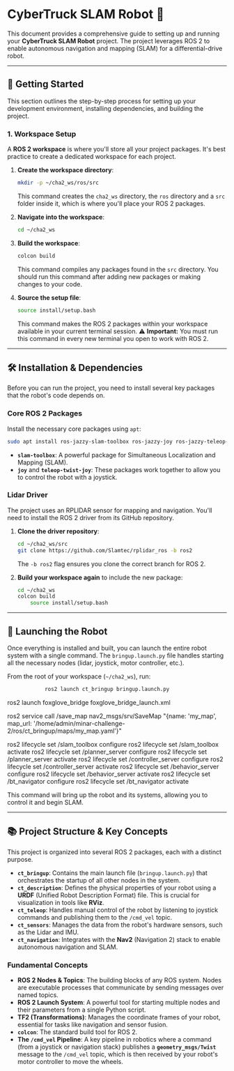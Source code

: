 # CyberTruck SLAM Robot 🤖

This document provides a comprehensive guide to setting up and running your **CyberTruck SLAM Robot** project. The project leverages ROS 2 to enable autonomous navigation and mapping (SLAM) for a differential-drive robot.

-----

## 🚀 Getting Started

This section outlines the step-by-step process for setting up your development environment, installing dependencies, and building the project.

### 1\. Workspace Setup

A **ROS 2 workspace** is where you'll store all your project packages. It's best practice to create a dedicated workspace for each project.

1.  **Create the workspace directory**:

    ```bash
    mkdir -p ~/cha2_ws/ros/src
    ```

    This command creates the `cha2_ws` directory, the `ros` directory and a `src` folder inside it, which is where you'll place your ROS 2 packages.

2.  **Navigate into the workspace**:

    ```bash
    cd ~/cha2_ws
    ```

3.  **Build the workspace**:

    ```bash
    colcon build
    ```

    This command compiles any packages found in the `src` directory. You should run this command after adding new packages or making changes to your code.

4.  **Source the setup file**:

    ```bash
    source install/setup.bash
    ```

    This command makes the ROS 2 packages within your workspace available in your current terminal session.
    ⚠️ **Important:** You must run this command in every new terminal you open to work with ROS 2.

-----

## 🛠️ Installation & Dependencies

Before you can run the project, you need to install several key packages that the robot's code depends on.

### Core ROS 2 Packages

Install the necessary core packages using `apt`:

```bash
sudo apt install ros-jazzy-slam-toolbox ros-jazzy-joy ros-jazzy-teleop-twist-joy
```

  * **`slam-toolbox`**: A powerful package for Simultaneous Localization and Mapping (SLAM).
  * **`joy`** and **`teleop-twist-joy`**: These packages work together to allow you to control the robot with a joystick.

### Lidar Driver

The project uses an RPLIDAR sensor for mapping and navigation. You'll need to install the ROS 2 driver from its GitHub repository.

1.  **Clone the driver repository**:

    ```bash
    cd ~/cha2_ws/src
    git clone https://github.com/Slamtec/rplidar_ros -b ros2
    ```

    The `-b ros2` flag ensures you clone the correct branch for ROS 2.

2.  **Build your workspace again** to include the new package:

    ```bash
    cd ~/cha2_ws
    colcon build
        source install/setup.bash
    ```

-----

## 🚀 Launching the Robot

Once everything is installed and built, you can launch the entire robot system with a single command. The `bringup.launch.py` file handles starting all the necessary nodes (lidar, joystick, motor controller, etc.).

From the root of your workspace (`~/cha2_ws`), run:

```bash
            ros2 launch ct_bringup bringup.launch.py
```
ros2 launch foxglove_bridge foxglove_bridge_launch.xml

ros2 service call /save_map nav2_msgs/srv/SaveMap "{name: 'my_map', map_url: '/home/admin/minar-challenge-2/ros/ct_bringup/maps/my_map.yaml'}"

ros2 lifecycle set /slam_toolbox configure
ros2 lifecycle set /slam_toolbox activate
ros2 lifecycle set /planner_server configure
ros2 lifecycle set /planner_server activate
ros2 lifecycle set /controller_server configure
ros2 lifecycle set /controller_server activate
ros2 lifecycle set /behavior_server configure
ros2 lifecycle set /behavior_server activate
ros2 lifecycle set /bt_navigator configure
ros2 lifecycle set /bt_navigator activate

This command will bring up the robot and its systems, allowing you to control it and begin SLAM.

-----

## 📚 Project Structure & Key Concepts

This project is organized into several ROS 2 packages, each with a distinct purpose.

  * **`ct_bringup`**: Contains the main launch file (`bringup.launch.py`) that orchestrates the startup of all other nodes in the system.
  * **`ct_description`**: Defines the physical properties of your robot using a **URDF** (Unified Robot Description Format) file. This is crucial for visualization in tools like **RViz**.
  * **`ct_teleop`**: Handles manual control of the robot by listening to joystick commands and publishing them to the `/cmd_vel` topic.
  * **`ct_sensors`**: Manages the data from the robot's hardware sensors, such as the Lidar and IMU.
  * **`ct_navigation`**: Integrates with the **Nav2** (Navigation 2) stack to enable autonomous navigation and SLAM.

### Fundamental Concepts

  * **ROS 2 Nodes & Topics**: The building blocks of any ROS system. Nodes are executable processes that communicate by sending messages over named topics.
  * **ROS 2 Launch System**: A powerful tool for starting multiple nodes and their parameters from a single Python script.
  * **TF2 (Transformations)**: Manages the coordinate frames of your robot, essential for tasks like navigation and sensor fusion.
  * **`colcon`**: The standard build tool for ROS 2.
  * **The `/cmd_vel` Pipeline**: A key pipeline in robotics where a command (from a joystick or navigation stack) publishes a **`geometry_msgs/Twist`** message to the `/cmd_vel` topic, which is then received by your robot's motor controller to move the wheels.